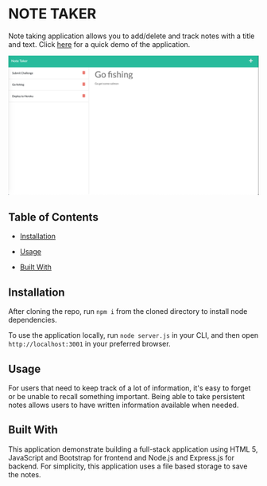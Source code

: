 # NOTE TAKER

Note taking application allows you to add/delete and track notes with a title and text.
Click [here](https://drive.google.com/file/d/1FzY8k2N6V8U__j_TQvVmpcTfXja2Ey5w/view) for a quick demo of the application.

![Notes page](/assets/images/note-taker.png)


## Table of Contents

* [Installation](#installation)

* [Usage](#usage)

* [Built With](#built-with)


## Installation

After cloning the repo, run `npm i` from the cloned directory to install node dependencies. 

To use the application locally, run `node server.js` in your CLI, and then open `http://localhost:3001` in your preferred browser.


## Usage

For users that need to keep track of a lot of information, it's easy to forget or be unable to recall something important. Being able to take persistent notes allows users to have written information available when needed.


## Built With

This application demonstrate building a full-stack application using HTML 5, JavaScript and Bootstrap for frontend and Node.js and Express.js for backend. For simplicity, this application uses a file based storage to save the notes.